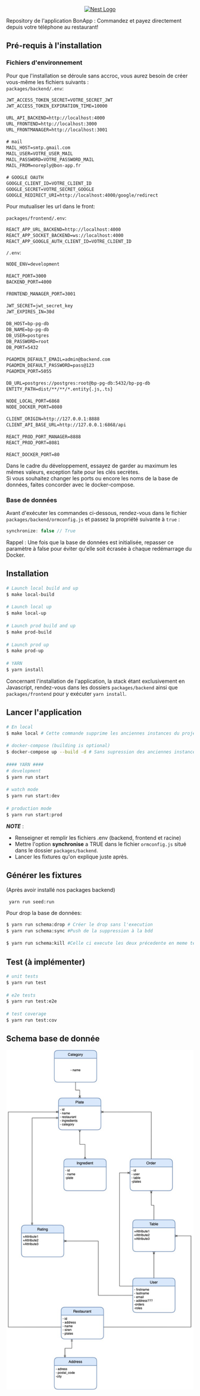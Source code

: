 <p align="center">
  <a href="http://nestjs.com/" target="blank"><img src="https://nestjs.com/img/logo_text.svg" width="320" alt="Nest Logo" /></a>
</p>

Repository de l'application BonApp : Commandez et payez directement depuis votre téléphone au restaurant!

## Pré-requis à l'installation

### Fichiers d'environnement

Pour que l'installation se déroule sans accroc, vous aurez besoin de créer vous-même les fichiers suivants :  
```packages/backend/.env```:

```
JWT_ACCESS_TOKEN_SECRET=VOTRE_SECRET_JWT
JWT_ACCESS_TOKEN_EXPIRATION_TIME=10000

URL_API_BACKEND=http://localhost:4000
URL_FRONTEND=http://localhost:3000
URL_FRONTMANAGER=http://localhost:3001

# mail
MAIL_HOST=smtp.gmail.com
MAIL_USER=VOTRE_USER_MAIL
MAIL_PASSWORD=VOTRE_PASSWORD_MAIL
MAIL_FROM=noreply@bon-app.fr

# GOOGLE OAUTH
GOOGLE_CLIENT_ID=VOTRE_CLIENT_ID
GOOGLE_SECRET=VOTRE_SECRET_GOOGLE
GOOGLE_REDIRECT_URI=http://localhost:4000/google/redirect
```


Pour mutualiser les url dans le front:  

```packages/frontend/.env```:

```
REACT_APP_URL_BACKEND=http://localhost:4000
REACT_APP_SOCKET_BACKEND=ws://localhost:4000
REACT_APP_GOOGLE_AUTH_CLIENT_ID=VOTRE_CLIENT_ID
```



```/.env```:

```
NODE_ENV=development

REACT_PORT=3000
BACKEND_PORT=4000

FRONTEND_MANAGER_PORT=3001

JWT_SECRET=jwt_secret_key
JWT_EXPIRES_IN=30d

DB_HOST=bp-pg-db
DB_NAME=bp-pg-db
DB_USER=postgres
DB_PASSWORD=root
DB_PORT=5432

PGADMIN_DEFAULT_EMAIL=admin@backend.com
PGADMIN_DEFAULT_PASSWORD=pass@123
PGADMIN_PORT=5055

DB_URL=postgres://postgres:root@bp-pg-db:5432/bp-pg-db
ENTITY_PATH=dist/**/**/*.entity{.js,.ts}

NODE_LOCAL_PORT=6868
NODE_DOCKER_PORT=8080

CLIENT_ORIGIN=http://127.0.0.1:8888
CLIENT_API_BASE_URL=http://127.0.0.1:6868/api

REACT_PROD_PORT_MANAGER=8888
REACT_PROD_PORT=8081

REACT_DOCKER_PORT=80
```

Dans le cadre du développement, essayez de garder au maximum les mêmes valeurs, exception faite pour les clés
secrètes.  
Si vous souhaitez changer les ports ou encore les noms de la base de données, faites concorder avec le docker-compose.

### Base de données

Avant d'exécuter les commandes ci-dessous, rendez-vous dans le fichier ```packages/backend/ormconfig.js```
et passez la propriété suivante à ```true``` :

```javascript
synchronize: false // True
```

Rappel : Une fois que la base de données est initialisée, repasser ce paramètre à false pour éviter qu'elle soit écrasée
à chaque redémarrage du Docker.

## Installation

```bash
# Launch local build and up
$ make local-build 

# Launch local up
$ make local-up

# Launch prod build and up
$ make prod-build

# Launch prod up
$ make prod-up

# YARN
$ yarn install
```

Concernant l'installation de l'application, la stack étant exclusivement en Javascript, rendez-vous dans les dossiers
```packages/backend``` ainsi que ```packages/frontend``` pour y exécuter ```yarn install```.

## Lancer l'application

```bash
# En local
$ make local # Cette commande supprime les anciennes instances du projet et le rebuild.

# docker-compose (building is optional)
$ docker-compose up --build -d # Sans supression des anciennes instances.

#### YARN ####
# development
$ yarn run start

# watch mode
$ yarn run start:dev

# production mode
$ yarn run start:prod
```

**_NOTE_** :
- Renseigner et remplir les fichiers .env (backend, frontend et racine)
- Mettre l'option **synchronise** a TRUE dans le fichier ```ormconfig.js``` situé dans le dossier ```packages/backend```.
- Lancer les fixtures qu'on explique juste après.


## Générer les fixtures

(Après avoir installé nos packages backend)

``` yarn run seed:run```

Pour drop la base de données:

```bash
$ yarn run schema:drop # Créer le drop sans l'execution
$ yarn run schema:sync #Push de la suppression à la bdd

$ yarn run schema:kill #Celle ci execute les deux précedente en meme temps
```

## Test (à implémenter)

```bash
# unit tests
$ yarn run test

# e2e tests
$ yarn run test:e2e

# test coverage
$ yarn run test:cov
```
## Schema base de donnée
![alt text](./bdd_bonApp.jpeg)
